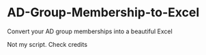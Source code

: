 # AD-Group-Membership-to-Excel
Convert your AD group memberships into a beautiful Excel

Not my script. Check credits
